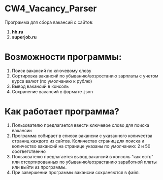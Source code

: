 # CW4_Vacancy_Parser
Программа для сбора вакансий с сайтов:
1. **hh.ru** 
2. **superjob.ru**

# Возможности программы:
1. Поиск вакансий по ключевому слову
2. Сортировка вакансий по убыванию/возростанию зарплаты с учетом курса валют (по умолчанию к рублю)
3. Вывод вакансий в консоль
4. Сохранение вакансий в формате .json

# Как работает программа?
1. Пользователю предлагается ввести ключевое слово для поиска вакансии
2. Программа собирает в список вакансии с указанного количества страниц каждого из сайтов.
   Количество страниц для поиска и количество вакансий на странице указаны по умолчанию: 2 и 50 соответственно
3. Пользователю предлагается вывод вакансий в консоль "как есть" или отсортированных по убыванию/возрастанию
   заработной платы или выйти из программы.
5. При завершении программы вакансии сохраняются в файл.
